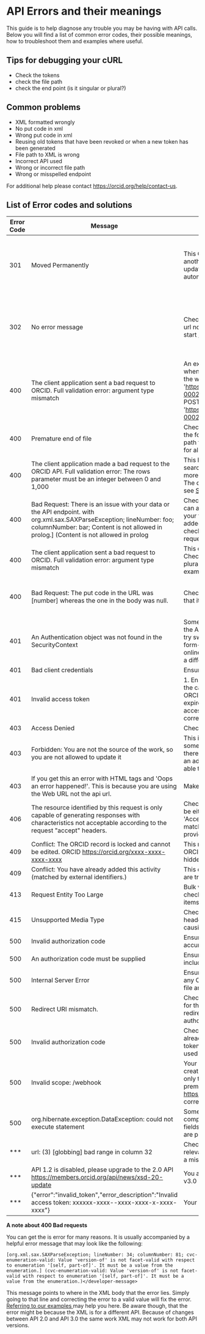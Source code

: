 # API Errors and their meanings

This guide is to help diagnose any trouble you may be having with API calls. Below you will find a list of common error codes, their possible meanings, how to troubleshoot them and examples where useful.


## Tips for debugging your cURL

* Check the tokens
* check the file path
* check the end point (is it singular or plural?)


## Common problems

* XML formatted wrongly
* No put code in xml
* Wrong put code in xml
* Reusing old tokens that have been revoked or when a new token has been generated
* File path to XML is wrong
* Incorrect API used
* Wrong or incorrect file path
* Wrong or misspelled endpoint




 For additional help please contact https://orcid.org/help/contact-us.

 ## List of Error codes and solutions

|Error Code |	Message	|Possible Solution|Example|
|-----------|---------|-----------------|-------|
|301	|Moved Permanently|	This ORCID iD has been deprecated into another, see the location returned for the updated ORCID iD if you are not automatically forwarded| **Example of location returned in error message:** `<developer-message>301 Moved Permanently: This account is deprecated. Please refer to account: https://qa.orcid.org/0000-0000-0000-0000. ORCID https://qa.orcid.org/0000-1111-0000-0000</developer-message>`
|302|No error message|Check that you are making a call to the api url not the web interface. The URL should start http://api.sandbox.orcid.org|**Incorrect call notice how the URL has no 'api'**  curl -i -H "Accept: application/vnd.orcid+xml" -H 'Authorization: Bearer ************************' 'https:/orcid.org/v3.0/0000-0002-4575-651X/works'|
|400| The client application sent a bad request to ORCID. Full validation error: argument type mismatch|An example of this error occurring is when a post is made for bulk works using the work endpoint.  ... -X POST 'https://api.sandbox.orcid.org/v3.0/0000-0002-4575-651X/work' instead of -X POST 'https://api.sandbox.orcid.org/v3.0/0000-0002-4575-651X/works'
|400|	Premature end of file	|Check the URL to which you are posting, the formatting of your XML and your file path to the XML as you can get this error for all of these issues|--|
|400|	The client application made a bad request to the ORCID API. Full validation error: The rows parameter must be an integer between 0 and 1,000	|This happens when you are using the search endpoint and you have specified more than 1000 results in your search. The default limit for API search is 1000 see [Search Tutorial](https://github.com/ORCID/ORCID-Source/blob/master/orcid-api-web/tutorial/search.md) for more info.|--|
|400 |Bad Request: There is an issue with your data or the API endpoint. with org.xml.sax.SAXParseException; lineNumber: foo; columnNumber: bar; Content is not allowed in prolog.] (Content is not allowed in prolog| Check your file path. This error message can actually mean that the api can't find your file. Have you missed the '@' or added a rogue space perhaps? Also check that there is valid XML in the request body(missing fields or blank file)|
|400|The client application sent a bad request to ORCID. Full validation error: argument type mismatch|This can be because of a scope typo. Check whether you are using singular or plural (education or educations for example)|--|
|400 |Bad Request: The put code in the URL was [number] whereas the one in the body was null.| Check that your XML has a put code and that it is correct. |Your XML should look like the following in the second line of your XML `<?xml version="1.0" encoding="UTF-8"?><external-identifier:external-identifier put-code="4910"``|
|401|	An Authentication object was not found in the SecurityContext | Some or all of the data isn't making it to the API endpoint. If you're using Postman, try switching the data type to "x-www-form-urlencoded". If you're using an online tool to submit your curl, please try a different tool.|
|401|	Bad client credentials|	Ensure that your client secret is correct|--|
|401|	Invalid access token|1.	Ensure that the access token used for the call is complete, matched to the ORCID iD and scope of the call, and is not expired, or that the user has not revoked access 2. Check that you are calling the correct API for the client |Example of incorrect API  (api.orcid.org not api.sandbox.orcid.org for example.)|
|403|	Access Denied	|Check the URL of the request|--|
|403|Forbidden: You are not the source of the work, so you are not allowed to update it|This is because you are trying to modify something that your API client did not put there in the first place ( if the user added an address for example you wouldn't be able to update it)|--|
|403|If you get this  an error with HTML tags and 'Oops an error happened!'. This is because you are using the Web URL not the api url. |Make sure your URL has 'api' at the start|
|406|	The resource identified by this request is only capable of generating responses with characteristics not acceptable according to the request "accept" headers.|	Check the header you are using. It should be either 'Accept: application/xml' or 'Accept: application/json' It also must match the content type header if provided.|--|
|409|	Conflict: The ORCID record is locked and cannot be edited. ORCID https://orcid.org/xxxx-xxxx-xxxx-xxxx|	This record was flagged as violating ORCID's Terms of Use and has been hidden from public view.|--|
|409|Conflict: You have already added this activity (matched by external identifiers.)|This one is quite explicit, the activity you are trying to add is already on the record|--|
|413|	Request Entity Too Large|Bulk work posts are limited to 100 items check your XML does not have too many items|--|
|415|	Unsupported Media Type|	Check your call you may be missing a header or another command that is causing the file to be misinterpreted.|--|
|500|	Invalid authorization code	|Ensure that your authorization code is accurate and not expired|--|
|500|	An authorization code must be supplied|	Ensure that your authorization code is included in the call|--|
|500|	Internal Server Error|	Ensure that that your XML is valid and that any ORCID records you reference in the file are valid|--|
|500|	Redirect URI mismatch.	|Check that the redirect_uri in the request for the authorization code matches the redirect_uri used when exchanging the authorization code for an access token|--|
|500|	Invalid authorization code	|Check that the authorization code has not already been exchanged for an access token, authorization codes can only be used once|--|
|500|	Invalid scope: /webhook	|Your credentials are not authorized to create webhooks. Webhooks are available only to premium members, if you are a premium member contact https://orcid.org/help/contact-us to correct this problem
|500|	org.hibernate.exception.DataException: could not execute statement	|Something that you are posting doesn't comply with field restrictions, check that fields don't exceed character limits, urls are properly formatted, etc.|--|
|***|url: (3) [globbing] bad range in column 32|Check that you have filled in all the relevant information, this error came from a missing ORCID|--|
|***|API 1.2 is disabled, please upgrade to the 2.0 API https://members.orcid.org/api/news/xsd-20-update</error-desc>|You are using API version 1 please use v3.0|--|
|***|{"error":"invalid_token","error_description":"Invalid access token: xxxxxx-xxxx--xxxx-xxxx-x-xxxx-xxxx"}|Your access token is wrong or misstyped|--|



**A note about 400 Bad requests**

You can get the is error for many reasons. It is usually accompanied by a helpful error message that may look like the following:

```[org.xml.sax.SAXParseException; lineNumber: 34; columnNumber: 81; cvc-enumeration-valid: Value 'version-of' is not facet-valid with respect to enumeration '[self, part-of]'. It must be a value from the enumeration.] (cvc-enumeration-valid: Value 'version-of' is not facet-valid with respect to enumeration '[self, part-of]'. It must be a value from the enumeration.)</developer-message>```


This message points to where in the XML body that the error lies. Simply going to that line and correcting the error to a valid value will fix the error. [Referring to our examples ](https://github.com/ORCID/ORCID-Source/tree/master/orcid-model/src/main/resources/record_3.0/samples) may help you here. Be aware though, that the error might be because the XML is for a different API. Because of changes between API 2.0 and API 3.0 the same work XML may not work for both API versions.
